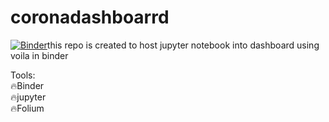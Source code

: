 # coronadashboarrd
[![Binder](https://mybinder.org/badge_logo.svg)](https://mybinder.org/v2/gh/deepakkapse/coronadashboarrd/master?urlpath=voila%2Frender%2Ffinaloutput.ipynb)this repo is created to host jupyter notebook into dashboard using voila in binder

Tools:<br>
🔥Binder<br>
🔥jupyter<br>
🔥Folium

